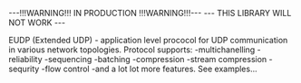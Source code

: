 ---!!!WARNING!!! IN PRODUCTION !!!WARNING!!!---
---        THIS LIBRARY WILL NOT WORK       ---

EUDP (Extended UDP) - application level prococol for UDP communication in various network topologies. Protocol supports:
-multichanelling
-reliability
-sequencing
-batching
-compression
-stream compression
-sequrity
-flow control
-and a lot lot more features. See examples...

